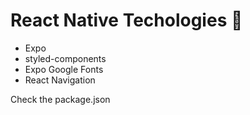 # React Native Techologies 📱

- Expo
- styled-components
- Expo Google Fonts
- React Navigation

Check the package.json
